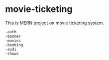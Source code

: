 # movie-ticketing
This is MERN project on movie ticketing system.

    -auth
    -banner
    -movies
    -booking
    -audi
    -shows
    